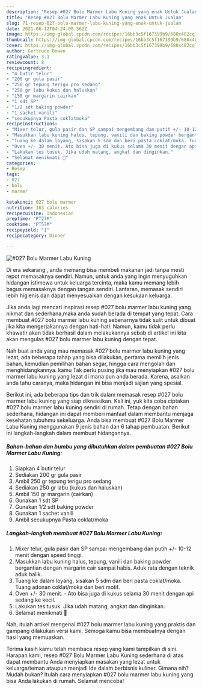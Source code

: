 ```yaml
---
description: "Resep #027 Bolu Marmer Labu Kuning yang enak Untuk Jualan"
title: "Resep #027 Bolu Marmer Labu Kuning yang enak Untuk Jualan"
slug: 71-resep-027-bolu-marmer-labu-kuning-yang-enak-untuk-jualan
date: 2021-06-12T04:24:00.562Z
image: https://img-global.cpcdn.com/recipes/16bb3c5f167399b9/680x482cq70/027-bolu-marmer-labu-kuning-foto-resep-utama.jpg
thumbnail: https://img-global.cpcdn.com/recipes/16bb3c5f167399b9/680x482cq70/027-bolu-marmer-labu-kuning-foto-resep-utama.jpg
cover: https://img-global.cpcdn.com/recipes/16bb3c5f167399b9/680x482cq70/027-bolu-marmer-labu-kuning-foto-resep-utama.jpg
author: Gertrude Bowen
ratingvalue: 3.1
reviewcount: 8
recipeingredient:
- "4 butir telur"
- "200 gr gula pasir"
- "250 gr tepung terigu pro sedang"
- "250 gr labu kukus dan haluskan"
- "150 gr margarin cairkan"
- "1 sdt SP"
- "1/2 sdt baking powder"
- "1 sachet vanili"
- "secukupnya Pasta coklatmoka"
recipeinstructions:
- "Mixer telur, gula pasir dan SP sampai mengembang dan putih +/- 10-12 menit dengan speed tinggi."
- "Masukkan labu kuning halus, tepung, vanili dan baking powder bergantian dengan margarin cair sampai habis. Aduk rata dengan teknik aduk balik."
- "Tuang ke dalam loyang, sisakan 5 sdm dan beri pasta coklat/moka. Tuang adonan coklat/moka dan beri motif."
- "Oven +/- 30 menit. Ato bisa juga di kukus selama 30 menit dengan api sedang ke kecil."
- "Lakukan tes tusuk. Jika udah matang, angkat dan dinginkan."
- "Selamat menikmati 🤩"
categories:
- Resep
tags:
- 027
- bolu
- marmer

katakunci: 027 bolu marmer 
nutrition: 163 calories
recipecuisine: Indonesian
preptime: "PT27M"
cooktime: "PT57M"
recipeyield: "1"
recipecategory: Dinner

---
```



![#027 Bolu Marmer Labu Kuning](https://img-global.cpcdn.com/recipes/16bb3c5f167399b9/680x482cq70/027-bolu-marmer-labu-kuning-foto-resep-utama.jpg)

Di era  sekarang , anda memang bisa membeli makanan jadi tanpa mesti repot memasaknya sendiri. Namun, untuk anda yang ingin menyuguhkan hidangan istimewa untuk keluarga tercinta, maka kamu memang lebih bagus memasaknya dengan tangan sendiri. Lantaran, memasak sendiri lebih higienis dan dapat menyesuaikan dengan kesukaan keluarga.

Jika anda lagi mencari inspirasi resep #027 bolu marmer labu kuning yang nikmat dan sederhana,maka anda sudah berada di tempat yang tepat. Cara membuat #027 bolu marmer labu kuning  sebenarnya tidak sulit untuk dibuat jika kita mengerjakannya dengan hati-hati. Namun, kamu tidak perlu khawatir akan tidak berhasil dalam melakukannya 
sebab di artikel ini kita akan mengulas #027 bolu marmer labu kuning dengan tepat.  



Nah buat anda yang mau memasak #027 bolu marmer labu kuning yang lezat, ada beberapa tahap yang bisa dilakukan, pertama memilih jenis bahan, kemudian pemilihan bahan segar, hingga cara mengolah dan menghidangkannya. kamu Tak perlu pusing jika mau menyiapkan #027 bolu marmer labu kuning yang lezat di mana pun anda berada. Karena, asalkan anda  tahu caranya, maka hidangan ini bisa menjadi sajian yang spesial.

Berikut ini, ada beberapa tips dan trik dalam memasak resep #027 bolu marmer labu kuning yang siap dikreasikan. Kali ini, yuk kita coba ciptakan #027 bolu marmer labu kuning sendiri di rumah. Tetap dengan bahan sederhana, hidangan ini dapat memberi manfaat dalam membantu menjaga kesehatan tubuhmu sekeluarga. Anda bisa membuat #027 Bolu Marmer Labu Kuning menggunakan 9 jenis bahan dan 6 tahap pembuatan. Berikut ini langkah-langkah dalam membuat hidangannya.

<!--inarticleads1-->

##### Bahan-bahan dan bumbu yang dibutuhkan dalam pembuatan #027 Bolu Marmer Labu Kuning:

1. Siapkan 4 butir telur
1. Sediakan 200 gr gula pasir
1. Ambil 250 gr tepung terigu pro sedang
1. Sediakan 250 gr labu (kukus dan haluskan)
1. Ambil 150 gr margarin (cairkan)
1. Gunakan 1 sdt SP
1. Gunakan 1/2 sdt baking powder
1. Gunakan 1 sachet vanili
1. Ambil secukupnya Pasta coklat/moka




<!--inarticleads2-->

##### Langkah-langkah membuat #027 Bolu Marmer Labu Kuning:

1. Mixer telur, gula pasir dan SP sampai mengembang dan putih +/- 10-12 menit dengan speed tinggi.
1. Masukkan labu kuning halus, tepung, vanili dan baking powder bergantian dengan margarin cair sampai habis. Aduk rata dengan teknik aduk balik.
1. Tuang ke dalam loyang, sisakan 5 sdm dan beri pasta coklat/moka. Tuang adonan coklat/moka dan beri motif.
1. Oven +/- 30 menit. - Ato bisa juga di kukus selama 30 menit dengan api sedang ke kecil.
1. Lakukan tes tusuk. Jika udah matang, angkat dan dinginkan.
1. Selamat menikmati 🤩




Nah, itulah artikel mengenai  #027 bolu marmer labu kuning  yang praktis dan gampang dilakukan versi kami. Semoga kamu bisa membuatnya dengan hasil yang memuaskan. 

Terima kasih kamu telah membaca resep yang kami tampilkan di sini. Harapan kami, resep  #027 Bolu Marmer Labu Kuning sederhana di atas dapat membantu Anda menyiapkan masakan yang lezat untuk keluarga/teman ataupun menjadi ide dalam berbisnis kuliner. Gimana nih? Mudah bukan? Itulah cara menyiapkan #027 bolu marmer labu kuning yang bisa Anda lakukan di rumah. Selamat mencoba!

